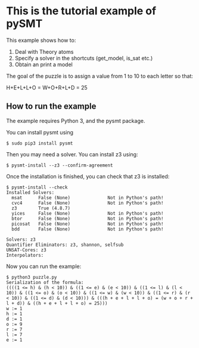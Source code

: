 # This is the tutorial example of pySMT

This example shows how to:
1. Deal with Theory atoms
2. Specify a solver in the shortcuts (get_model, is_sat etc.)
3. Obtain an print a model

The goal of the puzzle is to assign a value from 1 to 10 to each letter so that:

H+E+L+L+O = W+O+R+L+D = 25

## How to run the example

The example requires Python 3, and the pysmt package.

You can install pysmt using

```
$ sudo pip3 install pysmt
```

Then you may need a solver. You can install z3 using:

```
$ pysmt-install --z3 --confirm-agreement
```

Once the installation is finished, you can check that z3 is installed:

```
$ pysmt-install --check
Installed Solvers:
  msat      False (None)              Not in Python's path!
  cvc4      False (None)              Not in Python's path!
  z3        True (4.8.7)             
  yices     False (None)              Not in Python's path!
  btor      False (None)              Not in Python's path!
  picosat   False (None)              Not in Python's path!
  bdd       False (None)              Not in Python's path!

Solvers: z3
Quantifier Eliminators: z3, shannon, selfsub
UNSAT-Cores: z3
Interpolators: 
```

Now you can run the example:

```
$ python3 puzzle.py 
Serialization of the formula:
((((1 <= h) & (h < 10)) & ((1 <= e) & (e < 10)) & ((1 <= l) & (l < 10)) & ((1 <= o) & (o < 10)) & ((1 <= w) & (w < 10)) & ((1 <= r) & (r < 10)) & ((1 <= d) & (d < 10))) & (((h + e + l + l + o) = (w + o + r + l + d)) & ((h + e + l + l + o) = 25)))
w := 1
h := 1
d := 1
o := 9
r := 7
l := 7
e := 1
```
